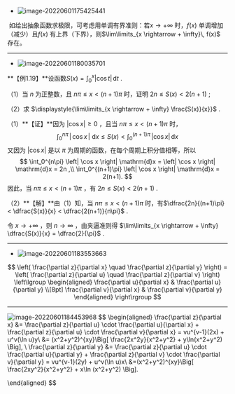 + ![image-20220601175425441](https://qglh-tuchuang.oss-cn-hangzhou.aliyuncs.com/markdown_img/202206110750010.png)

​	如给出抽象函数求极限，可考虑用单调有界准则：若$x \rightarrow +\infty$ 时，$f(x)$ 单调增加（减少）且$f(x)$ 有上界（下界），则$\lim\limits_{x \rightarrow + \infty}\, f(x)$ 存在。

---

+ ![image-20220601180035701](https://qglh-tuchuang.oss-cn-hangzhou.aliyuncs.com/markdown_img/202206110750085.png)

**【例1.19】**设函数$\displaystyle{S(x) = \int_0^x \left| \cos t \right| \, \mathrm{d}t}$ .

（1）当 $n$ 为正整数，且 $n\pi \leqslant x < (n+1)\pi$ 时，证明 $\displaystyle{2n \leqslant S(x) < 2(n+1)}$ ;

（2）求 $\displaystyle{\lim\limits_{x \rightarrow + \infty} \frac{S(x)}{x}}$ .

（1）**【证】**因为 $| \cos x| \geqslant 0$ ，且当 $n\pi \leqslant x < (n+1)\pi$ 时，
$$
\int_0^{n\pi} \, \left|\, \cos x \, \right| \:\mathrm{d}x \leqslant
S(x) <
\int_0^{(n+1)\pi} \, \left| \cos x \right| \, \mathrm{d}x
$$
又因为 $\left| \cos x\right|$ 是以 $\pi$ 为周期的函数，在每个周期上积分值相等，所以
$$
\int_0^{n\pi} \left| \cos x \right| \mathrm{d}x = 
\left| \cos x \right| \mathrm{d}x = 2n ,\\
\int_0^{(n+1)\pi} \left| \cos x \right| \mathrm{d}x =  2(n+1).
$$
因此，当 $n\pi \leqslant x < (n+1)\pi$ ，有 $2n \leqslant S(x) < 2(n+1)$ .

（2）**【解】**由（1）知，当 $n\pi \leqslant x < (n+1)\pi$ 时，有$\dfrac{2n}{(n+1)\pi} < \dfrac{S(x)}{x} < \dfrac{2(n+1)}{n\pi}$ .

令 $x \rightarrow +\infty$ ，则 $n \rightarrow \infty$ ，由夹逼准则得 $\lim\limits_{x \rightarrow + \infty} \dfrac{S(x)}{x} = \dfrac{2}{\pi}$ .

---

+ ![image-20220601183553663](https://qglh-tuchuang.oss-cn-hangzhou.aliyuncs.com/markdown_img/image-20220601183553663.png)

$$
\left( \frac{\partial z}{\partial x} \quad \frac{\partial z}{\partial y}  \right) = 
\left( \frac{\partial z}{\partial u} \quad \frac{\partial z}{\partial v}  \right)
\left\lgroup  
\begin{aligned}
\frac{\partial u}{\partial x} & \frac{\partial u}{\partial y} \\[8pt]
\frac{\partial v}{\partial x} & \frac{\partial v}{\partial y}
\end{aligned}
\right\rgroup
$$

---

![image-20220601184453968](https://qglh-tuchuang.oss-cn-hangzhou.aliyuncs.com/markdown_img/202206110750920.png)
$$
\begin{aligned}
\frac{\partial z}{\partial x} &= \frac{\partial z}{\partial u} \cdot \frac{\partial u}{\partial x} + \frac{\partial z}{\partial u} \cdot \frac{\partial v}{\partial x} = vu^{v-1}(2x) + u^v(\ln u)y\\
&= (x^2+y^2)^{xy}\Big[ \frac{2x^2y}{x^2+y^2} + y\ln(x^2+y^2)  \Big], \\
\frac{\partial z}{\partial y} &= \frac{\partial z}{\partial u} \cdot \frac{\partial u}{\partial y} + 
\frac{\partial z}{\partial v} \cdot \frac{\partial v}{\partial y} = vu^{v-1}(2y) + u^v(\ln u)x\\
&=(x^2+y^2)^{xy}\Big[  \frac{2xy^2}{x^2+y^2} + x\ln (x^2+y^2) \Big].


\end{aligned}
$$



